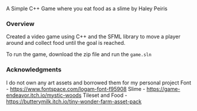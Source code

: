 A Simple C++ Game where you eat food as a slime by Haley Peiris

### Overview
Created a video game using C++ and the SFML library to move a player around and collect food until the goal is reached.

To run the game, download the zip file and run the `game.sln`


### Acknowledgments
I do not own any art assets and borrowed them for my personal project
Font - https://www.fontspace.com/logam-font-f95908
Slime - https://game-endeavor.itch.io/mystic-woods
Tileset and Food - https://butterymilk.itch.io/tiny-wonder-farm-asset-pack
